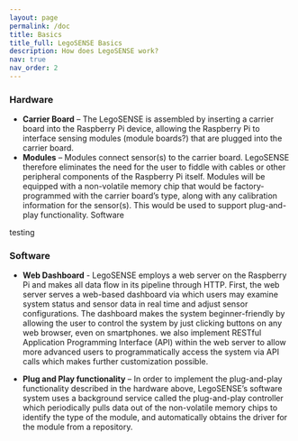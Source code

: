 ```yaml
---
layout: page
permalink: /doc
title: Basics
title_full: LegoSENSE Basics
description: How does LegoSENSE work?
nav: true
nav_order: 2
---
```


### Hardware
* **Carrier Board** – The LegoSENSE is assembled by inserting a carrier board into the Raspberry Pi device, allowing the Raspberry Pi to interface sensing modules (module boards?) that are plugged into the carrier board. 
* **Modules** – Modules connect sensor(s) to the carrier board. LegoSENSE therefore eliminates the need for the user to fiddle with cables or other peripheral components of the Raspberry Pi itself. Modules will be equipped with a non-volatile memory chip that would be factory-programmed with the carrier board’s type, along with any calibration information for the sensor(s). This would be used to support plug-and-play functionality.
Software

testing

### Software
* **Web Dashboard** - LegoSENSE employs a web server on the Raspberry Pi and makes all data flow in its pipeline through HTTP. First, the web server serves a web-based dashboard via which users may examine system status and sensor data in real time and adjust sensor configurations. The dashboard makes the system beginner-friendly by allowing the user to control the system by just clicking buttons on any web browser, even on smartphones. we also implement RESTful Application Programming Interface (API) within the web server to allow more advanced users to programmatically access the system via API calls  which makes further customization possible.

* **Plug and Play functionality** – In order to implement the plug-and-play functionality described in the hardware above, LegoSENSE’s software system uses a background service called the plug-and-play controller which periodically pulls data out of the non-volatile memory chips to identify the type of the module, and automatically obtains the driver for the module from a repository. 

